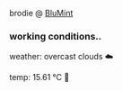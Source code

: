 brodie @ [BluMint](https://www.linkedin.com/company/blumint-io/)

<!--weather_start-->
### working conditions..

weather: overcast clouds ☁️

temp: 15.61 °C 👕

<!--weather_end-->
